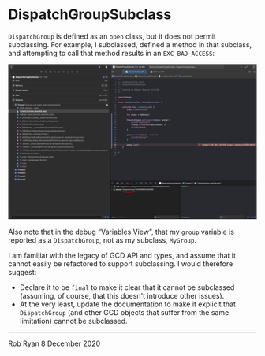 #  DispatchGroupSubclass

`DispatchGroup` is defined as an `open` class, but it does not permit subclassing. For example, I subclassed, defined a method in that subclass, and attempting to call that method results in an `EXC_BAD_ACCESS`:

![crash](crash.png)

Also note that in the debug “Variables View”, that my `group` variable is reported as a `DispatchGroup`, not as my subclass, `MyGroup`.

I am familiar with the legacy of GCD API and types, and assume that it cannot easily be refactored to support subclassing. I would therefore suggest:

* Declare it to be `final` to make it clear that it cannot be subclassed (assuming, of course, that this doesn't introduce other issues).
* At the very least, update the documentation to make it explicit that `DispatchGroup` (and other GCD objects that suffer from the same limitation) cannot be subclassed.

---

Rob Ryan
8 December 2020
